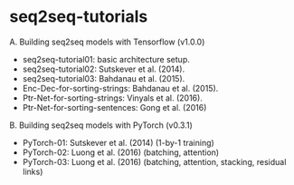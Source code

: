 # seq2seq-tutorials
A. Building seq2seq models with Tensorflow (v1.0.0)

* seq2seq-tutorial01: basic architecture setup.
* seq2seq-tutorial02: Sutskever et al. (2014).
* seq2seq-tutorial03: Bahdanau et al. (2015).
* Enc-Dec-for-sorting-strings: Bahdanau et al. (2015).
* Ptr-Net-for-sorting-strings: Vinyals et al. (2016).
* Ptr-Net-for-sorting-sentences: Gong et al. (2016)

B. Building seq2seq models with PyTorch (v0.3.1)

* PyTorch-01: Sutskever et al. (2014) (1-by-1 training)
* PyTorch-02: Luong et al. (2016) (batching, attention)
* PyTorch-03: Luong et al. (2016) (batching, attention, stacking, residual links)
